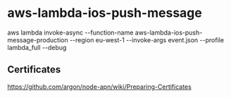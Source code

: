 # aws-lambda-ios-push-message

aws lambda invoke-async --function-name aws-lambda-ios-push-message-production --region eu-west-1 --invoke-args event.json --profile lambda_full --debug


## Certificates

https://github.com/argon/node-apn/wiki/Preparing-Certificates
